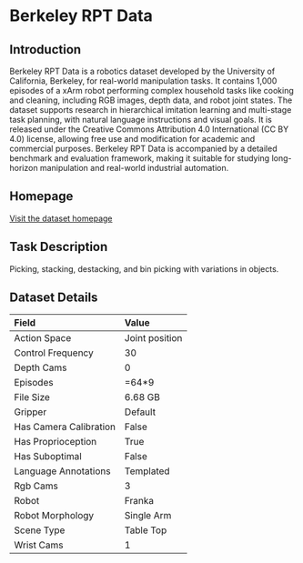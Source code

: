 # Berkeley RPT Data


## Introduction

Berkeley RPT Data is a robotics dataset developed by the University of California, Berkeley, for real-world manipulation tasks. It contains 1,000 episodes of a xArm robot performing complex household tasks like cooking and cleaning, including RGB images, depth data, and robot joint states. The dataset supports research in hierarchical imitation learning and multi-stage task planning, with natural language instructions and visual goals. It is released under the Creative Commons Attribution 4.0 International (CC BY 4.0) license, allowing free use and modification for academic and commercial purposes. Berkeley RPT Data is accompanied by a detailed benchmark and evaluation framework, making it suitable for studying long-horizon manipulation and real-world industrial automation.


## Homepage

[Visit the dataset homepage](https://arxiv.org/abs/2306.10007)


## Task Description

Picking, stacking, destacking, and bin picking with variations in objects.


## Dataset Details

| Field                            | Value                    |
|:---------------------------------|:-------------------------|
| Action Space                     | Joint position           |
| Control Frequency                     | 30           |
| Depth Cams                     | 0           |
| Episodes                     | =64*9           |
| File Size                     |  6.68 GB           |
| Gripper                     | Default           |
| Has Camera Calibration                     | False           |
| Has Proprioception                     | True           |
| Has Suboptimal                     | False           |
| Language Annotations                     | Templated           |
| Rgb Cams                     | 3           |
| Robot                     | Franka           |
| Robot Morphology                     | Single Arm           |
| Scene Type                     | Table Top           |
| Wrist Cams                     | 1           |


